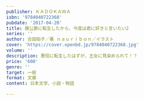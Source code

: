 ```yaml
---
publisher: ＫＡＤＯＫＡＷＡ
isbn: '9784040722368'
pubdate: '2017-04-20'
title: 豚公爵に転生したから、今度は君に好きと言いたい2
series: ''
author: 合田拍子／著 ｎａｕｒｉｂｏｎ／イラスト
cover: 'https://cover.openbd.jp/9784040722368.jpg'
volume: ''
description: 悪役に転生したはずが、王女に見染められて！？
price: '600'
genre: ''
target: 一般
format: 文庫
content: 日本文学、小説・物語

---
```

